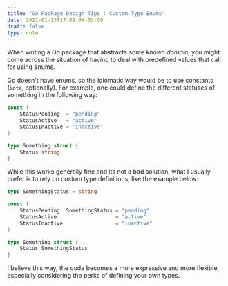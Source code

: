 ```yaml
---
title: "Go Package Design Tips : Custom Type Enums"
date: 2021-01-13T17:09:04-03:00
draft: false
type: note
---
```


When writing a Go package that abstracts some *known domain*, you might come across the situation of having to deal with predefined values that call for using enums. 

Go doesn't have enums, so the idiomatic way would be to use constants (`iota`, optionally). For example, one could define the different statuses of something in the following way:

```go
const (
	StatusPending  = "pending"
	StatusActive   = "active"
	StatusInactive = "inactive"
)

type Something struct {
	Status string
}
```

While this works generally fine and its not a bad solution, what I usually prefer is to rely on custom type definitions, like the example below:

```go
type SomethingStatus = string

const (
	StatusPending  SomethingStatus = "pending"
	StatusActive                   = "active"
	StatusInactive                 = "inactive"
)

type Something struct {
	Status SomethingStatus
}

```

I believe this way, the code becomes a more expressive and more flexible, especially considering the perks of defining your own types.
